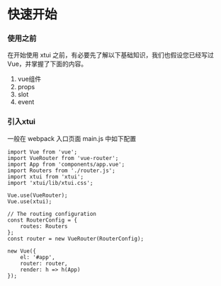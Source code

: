 # 快速开始


### 使用之前
在开始使用 xtui 之前，有必要先了解以下基础知识，我们也假设您已经写过 Vue，并掌握了下面的内容。
1. vue组件
2. props
3. slot
4. event


### 引入xtui
一般在 webpack 入口页面 main.js 中如下配置
```
import Vue from 'vue';
import VueRouter from 'vue-router';
import App from 'components/app.vue';
import Routers from './router.js';
import xtui from 'xtui';
import 'xtui/lib/xtui.css';

Vue.use(VueRouter);
Vue.use(xtui);

// The routing configuration
const RouterConfig = {
    routes: Routers
};
const router = new VueRouter(RouterConfig);

new Vue({
    el: '#app',
    router: router,
    render: h => h(App)
});
```